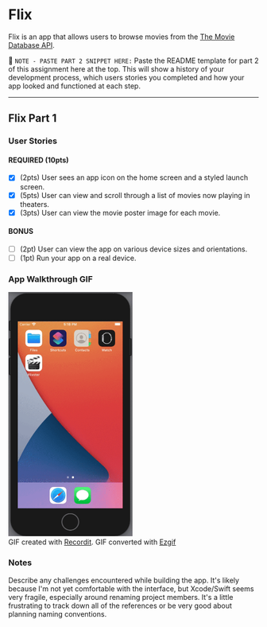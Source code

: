 # Flix

Flix is an app that allows users to browse movies from the [The Movie Database API](http://docs.themoviedb.apiary.io/#).

📝 `NOTE - PASTE PART 2 SNIPPET HERE:` Paste the README template for part 2 of this assignment here at the top. This will show a history of your development process, which users stories you completed and how your app looked and functioned at each step.

---

## Flix Part 1

### User Stories
#### REQUIRED (10pts)
- [x] (2pts) User sees an app icon on the home screen and a styled launch screen.
- [x] (5pts) User can view and scroll through a list of movies now playing in theaters.
- [x] (3pts) User can view the movie poster image for each movie.

#### BONUS
- [ ] (2pt) User can view the app on various device sizes and orientations.
- [ ] (1pt) Run your app on a real device.

### App Walkthrough GIF
<img src="https://github.com/HiroinaProtagonist/FlixsterApp/blob/main/UrTZ9ltfct_ezgif.gif?raw=true" title="Unit 1 Video Walkthrough" alt="Unit 1 Video Walkthrough" width="250px"/><br>
GIF created with [Recordit](https://recordit.co/).
GIF converted with [Ezgif](https://ezgif.com/video-to-gif)

### Notes
Describe any challenges encountered while building the app.
It's likely because I'm not yet comfortable with the interface, but Xcode/Swift seems very fragile, especially around renaming project members. It's a little frustrating to track down all of the references or be very good about planning naming conventions.
